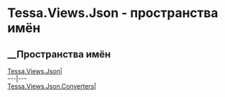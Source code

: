 # Tessa.Views.Json - пространства имён
## __Пространства имён
[Tessa.Views.Json](N_Tessa_Views_Json.htm)|  
---|---  
[Tessa.Views.Json.Converters](N_Tessa_Views_Json_Converters.htm)|
